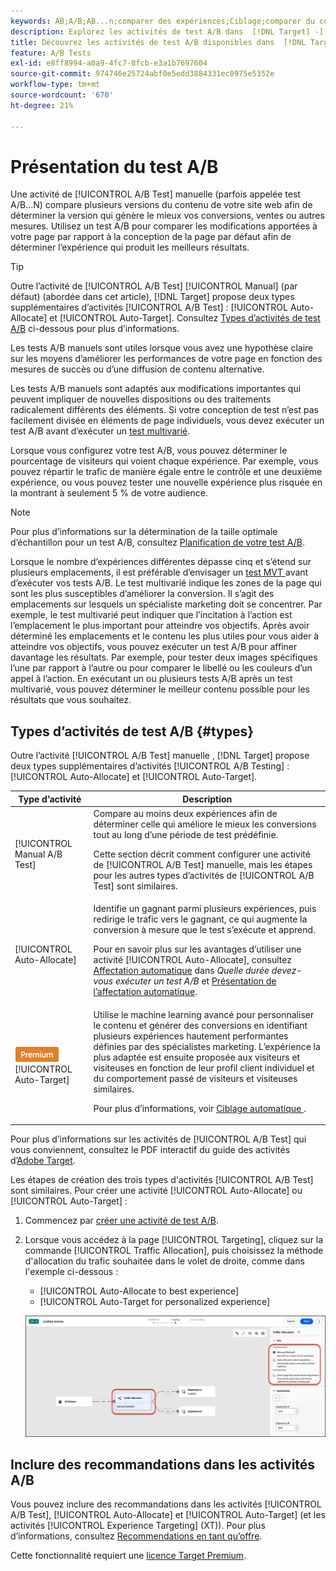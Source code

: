 ```yaml
---
keywords: AB;A/B;AB...n;comparer des expériences;Ciblage;comparer du contenu;ciblage automatique;affectation automatique
description: Explorez les activités de test A/B dans  [!DNL Target] -[!UICONTROL Manual], [!UICONTROL Auto-Allocate] et [!UICONTROL Auto-Target].
title: Découvrez les activités de test A/B disponibles dans  [!DNL Target].
feature: A/B Tests
exl-id: e8ff8994-a0a9-4fc7-8fcb-e3a1b7697604
source-git-commit: 974746e25724abf0e5edd3884331ec0975e5352e
workflow-type: tm+mt
source-wordcount: '670'
ht-degree: 21%

---
```


# Présentation du test A/B

Une activité de [!UICONTROL A/B Test] manuelle (parfois appelée test A/B...N) compare plusieurs versions du contenu de votre site web afin de déterminer la version qui génère le mieux vos conversions, ventes ou autres mesures. Utilisez un test A/B pour comparer les modifications apportées à votre page par rapport à la conception de la page par défaut afin de déterminer l’expérience qui produit les meilleurs résultats.

>[!TIP]
>
>Outre l’activité de [!UICONTROL A/B Test] [!UICONTROL Manual] (par défaut) (abordée dans cet article), [!DNL Target] propose deux types supplémentaires d’activités [!UICONTROL A/B Test] : [!UICONTROL Auto-Allocate] et [!UICONTROL Auto-Target]. Consultez [Types d’activités de test A/B](#types) ci-dessous pour plus d’informations.

Les tests A/B manuels sont utiles lorsque vous avez une hypothèse claire sur les moyens d’améliorer les performances de votre page en fonction des mesures de succès ou d’une diffusion de contenu alternative.

Les tests A/B manuels sont adaptés aux modifications importantes qui peuvent impliquer de nouvelles dispositions ou des traitements radicalement différents des éléments. Si votre conception de test n’est pas facilement divisée en éléments de page individuels, vous devez exécuter un test A/B avant d’exécuter un [test multivarié](/help/main/c-activities/c-multivariate-testing/multivariate-testing.md).

Lorsque vous configurez votre test A/B, vous pouvez déterminer le pourcentage de visiteurs qui voient chaque expérience. Par exemple, vous pouvez répartir le trafic de manière égale entre le contrôle et une deuxième expérience, ou vous pouvez tester une nouvelle expérience plus risquée en la montrant à seulement 5 % de votre audience.

>[!NOTE]
>
>Pour plus d’informations sur la détermination de la taille optimale d’échantillon pour un test A/B, consultez [Planification de votre test A/B](/help/main/c-activities/t-test-ab/sample-size-determination.md).

Lorsque le nombre d’expériences différentes dépasse cinq et s’étend sur plusieurs emplacements, il est préférable d’envisager un [ test MVT ](/help/main/c-activities/c-multivariate-testing/multivariate-testing.md) avant d’exécuter vos tests A/B. Le test multivarié indique les zones de la page qui sont les plus susceptibles d’améliorer la conversion. Il s’agit des emplacements sur lesquels un spécialiste marketing doit se concentrer. Par exemple, le test multivarié peut indiquer que l’incitation à l’action est l’emplacement le plus important pour atteindre vos objectifs. Après avoir déterminé les emplacements et le contenu les plus utiles pour vous aider à atteindre vos objectifs, vous pouvez exécuter un test A/B pour affiner davantage les résultats. Par exemple, pour tester deux images spécifiques l’une par rapport à l’autre ou pour comparer le libellé ou les couleurs d’un appel à l’action. En exécutant un ou plusieurs tests A/B après un test multivarié, vous pouvez déterminer le meilleur contenu possible pour les résultats que vous souhaitez.

## Types d’activités de test A/B {#types}

Outre l’activité [!UICONTROL A/B Test] manuelle , [!DNL Target] propose deux types supplémentaires d’activités [!UICONTROL A/B Testing] : [!UICONTROL Auto-Allocate] et [!UICONTROL Auto-Target].

| Type d’activité | Description |
| --- | --- |
| [!UICONTROL Manual A/B Test] | Compare au moins deux expériences afin de déterminer celle qui améliore le mieux les conversions tout au long d’une période de test prédéfinie.<P>Cette section décrit comment configurer une activité de [!UICONTROL A/B Test] manuelle, mais les étapes pour les autres types d’activités de [!UICONTROL A/B Test] sont similaires. |
| [!UICONTROL Auto-Allocate] | Identifie un gagnant parmi plusieurs expériences, puis redirige le trafic vers le gagnant, ce qui augmente la conversion à mesure que le test s’exécute et apprend.<P>Pour en savoir plus sur les avantages d’utiliser une activité [!UICONTROL Auto-Allocate], consultez [Affectation automatique](/help/main/c-activities/t-test-ab/sample-size-determination.md#auto-allocate) dans *Quelle durée devez-vous exécuter un test A/B* et [Présentation de l’affectation automatique](/help/main/c-activities/automated-traffic-allocation/automated-traffic-allocation.md). |
| ![Badge Premium](/help/main/assets/premium.png) [!UICONTROL Auto-Target] | Utilise le machine learning avancé pour personnaliser le contenu et générer des conversions en identifiant plusieurs expériences hautement performantes définies par des spécialistes marketing. L’expérience la plus adaptée est ensuite proposée aux visiteurs et visiteuses en fonction de leur profil client individuel et du comportement passé de visiteurs et visiteuses similaires.<P>Pour plus d’informations, voir [ Ciblage automatique ](/help/main/c-activities/auto-target/auto-target-to-optimize.md). |

Pour plus d’informations sur les activités de [!UICONTROL A/B Test] qui vous conviennent, consultez le PDF interactif du guide des activités d’[Adobe Target](/help/main/c-activities/target-activities-guide.md).

Les étapes de création des trois types d&#39;activités [!UICONTROL A/B Test] sont similaires. Pour créer une activité [!UICONTROL Auto-Allocate] ou [!UICONTROL Auto-Target] :

1. Commencez par [créer une activité de test A/B](/help/main/c-activities/t-test-ab/t-test-create-ab/test-create-ab.md).
1. Lorsque vous accédez à la page [!UICONTROL Targeting], cliquez sur la commande [!UICONTROL Traffic Allocation], puis choisissez la méthode d&#39;allocation du trafic souhaitée dans le volet de droite, comme dans l&#39;exemple ci-dessous :

   * [!UICONTROL Auto-Allocate to best experience]
   * [!UICONTROL Auto-Target for personalized experience]

   ![Paramètres de la méthode d’affectation du trafic](/help/main/c-activities/t-test-ab/t-test-create-ab/assets/traffic-allocation-method-new.png)

## Inclure des recommandations dans les activités A/B

Vous pouvez inclure des recommandations dans les activités [!UICONTROL A/B Test], [!UICONTROL Auto-Allocate] et [!UICONTROL Auto-Target] (et les activités [!UICONTROL Experience Targeting] (XT)). Pour plus d’informations, consultez [Recommendations en tant qu’offre](/help/main/c-recommendations/recommendations-as-an-offer.md).

Cette fonctionnalité requiert une [licence Target Premium](/help/main/c-intro/intro.md#premium).

